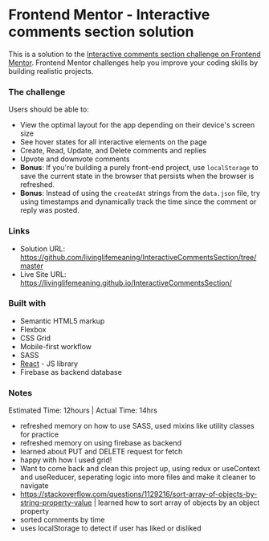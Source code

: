 # Frontend Mentor - Interactive comments section solution

This is a solution to the [Interactive comments section challenge on Frontend Mentor](https://www.frontendmentor.io/challenges/interactive-comments-section-iG1RugEG9). Frontend Mentor challenges help you improve your coding skills by building realistic projects. 

### The challenge

Users should be able to:

- View the optimal layout for the app depending on their device's screen size
- See hover states for all interactive elements on the page
- Create, Read, Update, and Delete comments and replies
- Upvote and downvote comments
- **Bonus**: If you're building a purely front-end project, use `localStorage` to save the current state in the browser that persists when the browser is refreshed.
- **Bonus**: Instead of using the `createdAt` strings from the `data.json` file, try using timestamps and dynamically track the time since the comment or reply was posted.


### Links

- Solution URL: https://github.com/livinglifemeaning/InteractiveCommentsSection/tree/master
- Live Site URL: https://livinglifemeaning.github.io/InteractiveCommentsSection/


### Built with

- Semantic HTML5 markup
- Flexbox
- CSS Grid
- Mobile-first workflow
- SASS
- [React](https://reactjs.org/) - JS library
- Firebase as backend database



### Notes
Estimated Time: 12hours | Actual Time: 14hrs 

- refreshed memory on how to use SASS, used mixins like utility classes for practice
- refreshed memory on using firebase as backend
- learned about PUT and DELETE request for fetch
- happy with how I used grid! 
- Want to come back and clean this project up, using redux or useContext and useReducer, seperating logic into more files and make it cleaner to navigate
- https://stackoverflow.com/questions/1129216/sort-array-of-objects-by-string-property-value | learned how to sort array of objects by an object property
- sorted comments by time 
- uses localStorage to detect if user has liked or disliked
